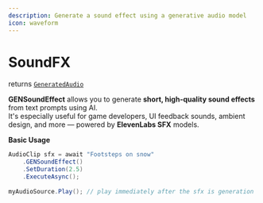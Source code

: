 ```yaml
---
description: Generate a sound effect using a generative audio model
icon: waveform
---
```


# SoundFX

returns [`GeneratedAudio`](https://glitch9inc.github.io/DocFx.AIDevKit/api/Glitch9.AIDevKit.GeneratedAudio.html)

**GENSoundEffect** allows you to generate **short, high-quality sound effects** from text prompts using AI.\
It's especially useful for game developers, UI feedback sounds, ambient design, and more — powered by  **ElevenLabs SFX** models.

**Basic Usage**

```csharp
AudioClip sfx = await "Footsteps on snow"
    .GENSoundEffect()
    .SetDuration(2.5)
    .ExecuteAsync();
    
myAudioSource.Play(); // play immediately after the sfx is generation
```
